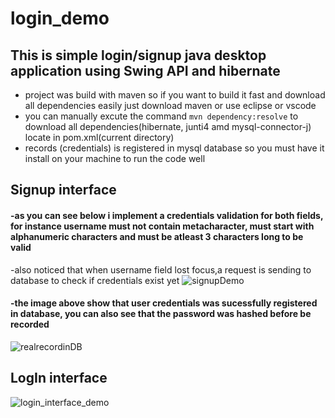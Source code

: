 # login_demo
## This is simple login/signup java desktop application using Swing API and hibernate

- project was build with maven so if you want to build it fast and download all dependencies easily just download maven or use eclipse or vscode
- you can manually excute the command `mvn dependency:resolve` to download all dependencies(hibernate, junti4 amd mysql-connector-j) locate in pom.xml(current directory)
- records (credentials) is registered in mysql database so you must have it install on your machine to run the code well

## Signup interface

#### -as you can see below i implement a credentials validation for both fields, for instance username must not contain metacharacter, must start with alphanumeric characters and must be atleast 3 characters long to be valid
-also noticed that when username field lost focus,a request is sending to database to check if credentials exist yet
![signupDemo](https://user-images.githubusercontent.com/48497693/133979762-0ed33ce4-c168-4359-ac8e-e02a53f4d7dd.gif)

#### -the image above show that user credentials was sucessfully registered in database, you can also see that the password was hashed before be recorded


![realrecordinDB](https://user-images.githubusercontent.com/48497693/133983199-72d355a2-c3ad-40d3-a642-009d796b4dce.png)

## LogIn interface

![login_interface_demo](https://user-images.githubusercontent.com/48497693/133987088-30d40295-3e98-439a-b3ac-4492942524bb.gif)
